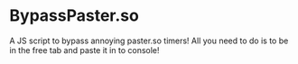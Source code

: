 # BypassPaster.so
A JS script to bypass annoying paster.so timers!
All you need to do is to be in the free tab and paste it in to console!
